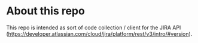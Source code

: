 # About this repo
This repo is intended as sort of code collection / client for the JIRA API (https://developer.atlassian.com/cloud/jira/platform/rest/v3/intro/#version).
